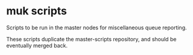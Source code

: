 # muk scripts

Scripts to be run in the master nodes for miscellaneous queue reporting.

These scripts duplicate the master-scripts repository, and should be
eventually merged back.
